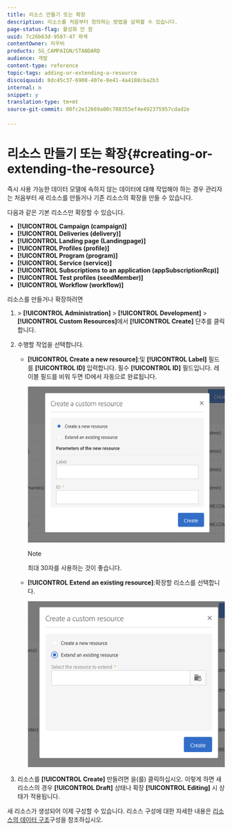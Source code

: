 ```yaml
---
title: 리소스 만들기 또는 확장
description: 리소스를 처음부터 정의하는 방법을 살펴볼 수 있습니다.
page-status-flag: 활성화 안 함
uuid: 7c26b63d-9587-47 파섹
contentOwner: 자우비
products: SG_CAMPAIGN/STANDARD
audience: 개발
content-type: reference
topic-tags: adding-or-extending-a-resource
discoiquuid: 8dc45c37-6908-407e-8e41-4a4188cba2b3
internal: n
snippet: y
translation-type: tm+mt
source-git-commit: 00fc2e12669a00c788355ef4e492375957cdad2e

---
```



# 리소스 만들기 또는 확장{#creating-or-extending-the-resource}

즉시 사용 가능한 데이터 모델에 속하지 않는 데이터에 대해 작업해야 하는 경우 관리자는 처음부터 새 리소스를 만들거나 기존 리소스의 확장을 만들 수 있습니다.

다음과 같은 기본 리소스만 확장할 수 있습니다.

* **[!UICONTROL Campaign (campaign)]**
* **[!UICONTROL Deliveries (delivery)]**
* **[!UICONTROL Landing page (Landingpage)]**
* **[!UICONTROL Profiles (profile)]**
* **[!UICONTROL Program (program)]**
* **[!UICONTROL Service (service)]**
* **[!UICONTROL Subscriptions to an application (appSubscriptionRcp)]**
* **[!UICONTROL Test profiles (seedMember)]**
* **[!UICONTROL Workflow (workflow)]**

리소스를 만들거나 확장하려면

1. &gt; **[!UICONTROL Administration]** &gt; **[!UICONTROL Development]** &gt; **[!UICONTROL Custom Resources]**&#x200B;에서 **[!UICONTROL Create]** 단추를 클릭합니다.
1. 수행할 작업을 선택합니다.

   * **[!UICONTROL Create a new resource]**:및 **[!UICONTROL Label]** 필드를 **[!UICONTROL ID]** 입력합니다. 필수 **[!UICONTROL ID]** 필드입니다. 레이블 필드를 비워 두면 ID에서 자동으로 완료됩니다.

      ![](assets/schema_extension_2.png)

      >[!NOTE]
      >
      >최대 30자를 사용하는 것이 좋습니다.

   * **[!UICONTROL Extend an existing resource]**:확장할 리소스를 선택합니다.

      ![](assets/schema_extension_10.png)

1. 리소스를 **[!UICONTROL Create]** 만들려면 을(를) 클릭하십시오. 이렇게 하면 새 리소스의 경우 **[!UICONTROL Draft]** 상태나 확장 **[!UICONTROL Editing]** 시 상태가 적용됩니다.

새 리소스가 생성되어 이제 구성할 수 있습니다. 리소스 구성에 대한 자세한 내용은 [리소스의 데이터 구조](../../developing/using/configuring-the-resource-s-data-structure.md)구성을 참조하십시오.

